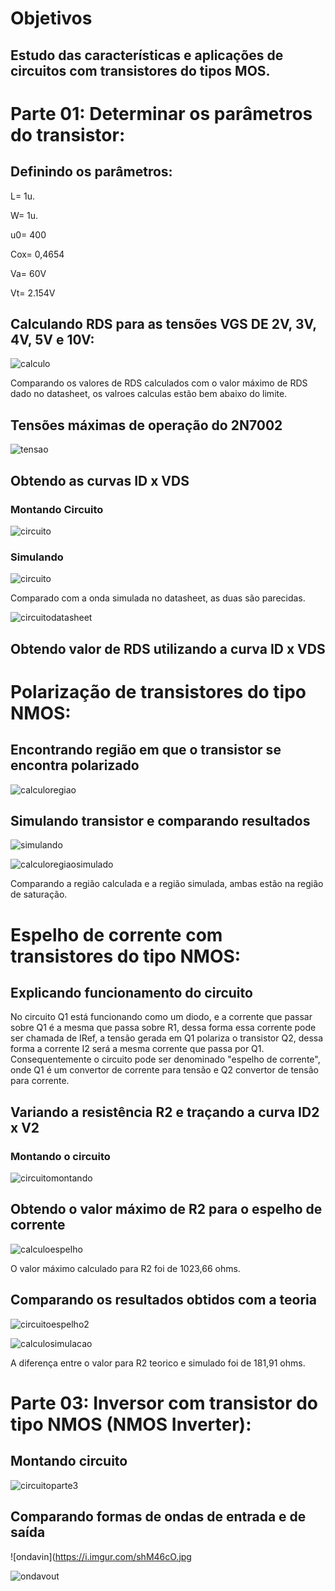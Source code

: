 # Objetivos

## Estudo das características e aplicações de circuitos com transistores do tipos MOS.

# Parte 01: Determinar os parâmetros do transistor:

## Definindo os parâmetros:

L= 1u.

W= 1u.

u0= 400

Cox= 0,4654

Va= 60V

Vt= 2.154V


## Calculando RDS para as tensões VGS DE 2V, 3V, 4V, 5V e 10V:

![calculo](https://i.imgur.com/vt5GGou.jpg)

Comparando os valores de RDS calculados com o valor máximo de RDS dado no datasheet, os valroes calculas estão bem abaixo do limite.

## Tensões máximas de operação do 2N7002

![tensao](https://i.imgur.com/HR2MWpp.png)

## Obtendo as curvas ID x VDS

### Montando Circuito

![circuito](https://i.imgur.com/qQ6qjtP.jpg)

### Simulando

![circuito](https://i.imgur.com/TPso6ml.jpg)

Comparado com a onda simulada no datasheet, as duas são parecidas.

![circuitodatasheet](https://i.imgur.com/uolHCb2.jpg)

## Obtendo valor de RDS utilizando a curva ID x VDS

# Polarização de transistores do tipo NMOS:

## Encontrando região em que o transistor se encontra polarizado

![calculoregiao](https://i.imgur.com/k3aRBmi.jpg)

## Simulando transistor e comparando resultados

![simulando](https://i.imgur.com/wozrXnX.jpg)

![calculoregiaosimulado](https://i.imgur.com/lKgdkxU.jpg)

Comparando a região calculada e a região simulada, ambas estão na região de saturação.

# Espelho de corrente com transistores do tipo NMOS:

## Explicando funcionamento do circuito

No circuito Q1 está funcionando como um diodo, e a corrente que passar sobre Q1 é a mesma que passa sobre R1, dessa forma essa corrente pode ser chamada de IRef, a tensão gerada em Q1 polariza o transistor Q2, dessa forma a corrente I2 será a mesma corrente que passa por Q1. Consequentemente o circuito pode ser denominado "espelho de corrente", onde Q1 é um convertor de corrente para tensão e Q2 convertor de tensão para corrente.

## Variando a resistência R2 e traçando a curva ID2 x V2

### Montando o circuito

![circuitomontando](https://i.imgur.com/CUhS8Ij.jpg)


## Obtendo o valor máximo de R2 para o espelho de corrente

![calculoespelho](https://i.imgur.com/9XPL1z9.jpg)

O valor máximo calculado para R2 foi de 1023,66 ohms.

## Comparando os resultados obtidos com a teoria

![circuitoespelho2](https://i.imgur.com/pJY4vEw.jpg)

![calculosimulacao](https://i.imgur.com/LQnmpXv.jpg)

A diferença entre o valor para R2 teorico e simulado foi de 181,91 ohms.

# Parte 03: Inversor com transistor do tipo NMOS (NMOS Inverter):

## Montando circuito

![circuitoparte3](https://i.imgur.com/UGHXnqS.jpg)

## Comparando formas de ondas de entrada e de saída

![ondavin](https://i.imgur.com/shM46cO.jpg

![ondavout](https://i.imgur.com/Xh3OUG4.jpg)























